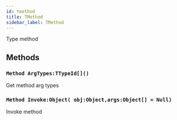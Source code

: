 ```yaml
---
id: tmethod
title: TMethod
sidebar_label: TMethod
---
```


Type method


## Methods

### `Method ArgTypes:TTypeId[]()`

Get method arg types


### `Method Invoke:Object( obj:Object,args:Object[] = Null)`

Invoke method


